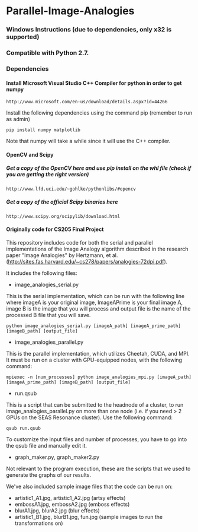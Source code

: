 # Parallel-Image-Analogies

### Windows Instructions (due to dependencies, only x32 is supported)
### Compatible with Python 2.7.
### Dependencies
#### Install Microsoft Visual Studio C++ Compiler for python in order to get numpy

	http://www.microsoft.com/en-us/download/details.aspx?id=44266
	
Install the following dependencies using the command pip (remember to run as admin)

	pip install numpy matplotlib
	
Note that numpy will take a while since it will use the C++ compiler.
#### OpenCV and Scipy
##### Get a copy of the OpenCV here and use pip install on the whl file (check if you are getting the right version)

	http://www.lfd.uci.edu/~gohlke/pythonlibs/#opencv

##### Get a copy of the official Scipy binaries here
	
	http://www.scipy.org/scipylib/download.html

#### Originally code for CS205 Final Project

This repository includes code for both the serial and parallel implementations of the Image Analogy algorithm described in the research paper "Image Analogies" by Hertzmann, et al. (http://sites.fas.harvard.edu/~cs278/papers/analogies-72dpi.pdf).

It includes the following files:

* image_analogies_serial.py 

This is the serial implementation, which can be run with the following line where imageA is your original image, ImageAPrime is your final image A, image B is the image that you will process and output file is the name of the processed B file that you will save.

	python image_analogies_serial.py [imageA_path] [imageA_prime_path] [imageB_path] [output_file]

* image_analogies_parallel.py

This is the parallel implementation, which utilizes Cheetah, CUDA, and MPI. It must be run on a cluster with GPU-equipped nodes, with the following command:

	mpiexec -n [num_processes] python image_analogies_mpi.py [imageA_path] [imageA_prime_path] [imageB_path] [output_file]

* run.qsub

This is a script that can be submitted to the headnode of a cluster, to run image_analogies_parallel.py on more than one node (i.e. if you need > 2 GPUs on the SEAS Resonance cluster). Use the following command:

	qsub run.qsub

To customize the input files and number of processes, you have to go into the qsub file and manually edit it.

* graph_maker.py, graph_maker2.py

Not relevant to the program execution, these are the scripts that we used to generate the graphs of our results.

We've also included sample image files that the code can be run on:

* artistic1_A1.jpg, artistic1_A2.jpg (artsy effects)
* embossA1.jpg, embossA2.jpg (emboss effects)
* blurA1.jpg, blurA2.jpg (blur effects)
* artistic1_B1.jpg, blurB1.jpg, fun.jpg (sample images to run the transformations on)


